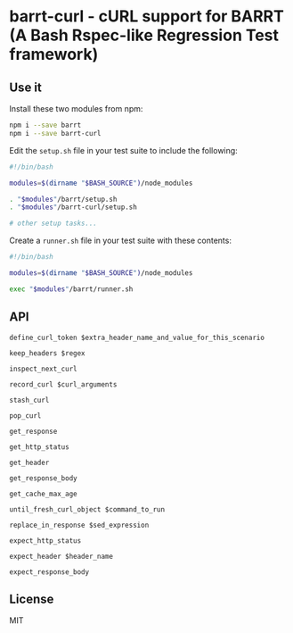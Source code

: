 # barrt-curl - cURL support for BARRT (A Bash Rspec-like Regression Test framework)

## Use it

Install these two modules from npm:

```sh
npm i --save barrt
npm i --save barrt-curl
```

Edit the `setup.sh` file in your test suite to include the following:

```sh
#!/bin/bash

modules=$(dirname "$BASH_SOURCE")/node_modules

. "$modules"/barrt/setup.sh
. "$modules"/barrt-curl/setup.sh

# other setup tasks...
```

Create a `runner.sh` file in your test suite with these contents:

```sh
#!/bin/bash

modules=$(dirname "$BASH_SOURCE")/node_modules

exec "$modules"/barrt/runner.sh
```

## API

`define_curl_token $extra_header_name_and_value_for_this_scenario`

`keep_headers $regex`

`inspect_next_curl`

`record_curl $curl_arguments`

`stash_curl`

`pop_curl`

`get_response`

`get_http_status`

`get_header`

`get_response_body`

`get_cache_max_age`

`until_fresh_curl_object $command_to_run`

`replace_in_response $sed_expression`

`expect_http_status`

`expect_header $header_name`

`expect_response_body`

## License

MIT
